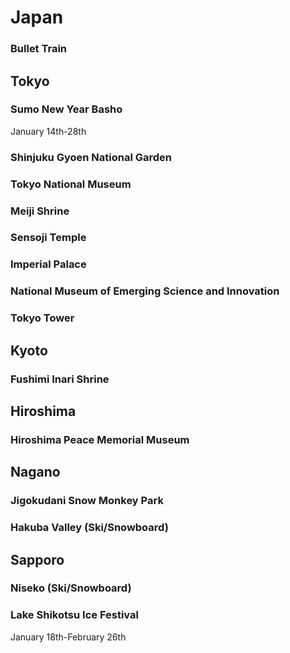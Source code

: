 # Japan
### Bullet Train
## Tokyo
### Sumo New Year Basho
January 14th-28th
### Shinjuku Gyoen National Garden
### Tokyo National Museum
### Meiji Shrine
### Sensoji Temple
### Imperial Palace
### National Museum of Emerging Science and Innovation
### Tokyo Tower
## Kyoto
### Fushimi Inari Shrine
## Hiroshima
### Hiroshima Peace Memorial Museum
## Nagano
### Jigokudani Snow Monkey Park
### Hakuba Valley (Ski/Snowboard)
## Sapporo
### Niseko (Ski/Snowboard)
### Lake Shikotsu Ice Festival
January 18th-February 26th
